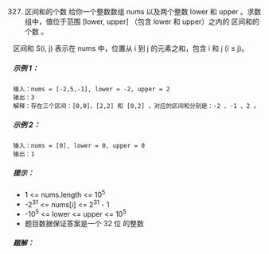 327. 区间和的个数
     给你一个整数数组 nums 以及两个整数 lower 和 upper 。求数组中，值位于范围 [lower, upper] （包含 lower 和 upper）之内的 区间和的个数 。

区间和 S(i, j) 表示在 nums 中，位置从 i 到 j 的元素之和，包含 i 和 j (i ≤ j)。



##### 示例 1：
```
输入：nums = [-2,5,-1], lower = -2, upper = 2
输出：3
解释：存在三个区间：[0,0]、[2,2] 和 [0,2] ，对应的区间和分别是：-2 、-1 、2 。
```

##### 示例 2：
```
输入：nums = [0], lower = 0, upper = 0
输出：1
```

##### 提示：
- 1 <= nums.length <= 10<sup>5</sup>
- -2<sup>31</sup> <= nums[i] <= 2<sup>31</sup> - 1
- -10<sup>5</sup> <= lower <= upper <= 10<sup>5</sup>
- 题目数据保证答案是一个 32 位 的整数

##### 题解：
```rust

```
